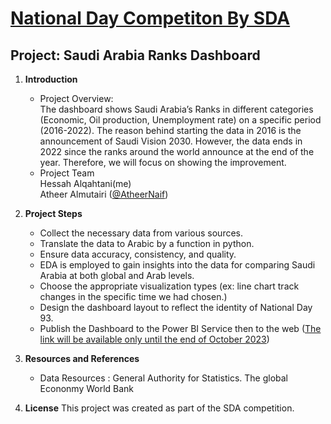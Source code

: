 # **[National Day Competiton By SDA](https://sda.edu.sa/)**
## **Project: Saudi Arabia Ranks Dashboard**
1. **Introduction**
    - Project Overview:  
The dashboard shows Saudi Arabia’s Ranks in different categories (Economic, Oil production, Unemployment rate) on a specific period (2016-2022).
The reason behind starting the data in 2016 is the announcement of Saudi Vision 2030. However, the data ends in 2022 since the ranks around the
world announce at the end of the year. Therefore, we will focus on showing the improvement.      
    - Project Team  
      Hessah Alqahtani(me)  
      Atheer Almutairi ([@AtheerNaif](https://github.com/AtheerNaif))

2. **Project Steps**
   - Collect the necessary data from various sources.
   - Translate the data to Arabic by a function in python.
   - Ensure data accuracy, consistency, and quality.
   - EDA is employed to gain insights into the data for comparing Saudi Arabia at both global and Arab levels.
   - Choose the appropriate visualization types (ex: line chart track changes in the specific time we had chosen.)
   - Design the dashboard layout to reflect the identity of National Day 93.
   - Publish the Dashboard to the Power BI Service then to the web ([The link will be available only until the end of October 2023](https://app.powerbi.com/view?r=eyJrIjoiMmU4NTU5MWItMjkzNy00NzMzLTg2MzQtNDk3NWRkY2UwZWM2IiwidCI6ImRkZjgzYjUwLWY0OTEtNDNmZS1hNmJlLWZmZDc3YTU2MjBmMSIsImMiOjl9&pageName=ReportSection673b2391eb771bd9f28b))


3. **Resources and References**
    - Data Resources :
      General Authority for Statistics.
      The global Econonmy
      World Bank

4. **License**
     This project was created as part of the SDA competition.

